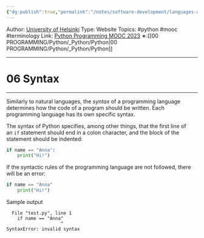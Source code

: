 ```yaml
---
{"dg-publish":true,"permalink":"/notes/software-development/languages-and-frameworks/python/0-python-programming-mooc/introduction/part-2/01-programming-terminology/06-syntax/","created":"2025-07-13T15:25:00.399+08:00"}
---
```


Author: [University of Helsinki](https://programming-23.mooc.fi/)
Type: Website
Topics: #python #mooc #terminology
Link: [Python Programming MOOC 2023](https://programming-23.mooc.fi/)
∗:[[00 PROGRAMMING/Python/_Python/Python\|00 PROGRAMMING/Python/_Python/Python]] 

---
# 06 Syntax

--- 
Similarly to natural languages, the _syntax_ of a programming language determines how the code of a program should be written. Each programming language has its own specific syntax.

The syntax of Python specifies, among other things, that the first line of an `if` statement should end in a colon character, and the block of the statement should be indented:

```python
if name == "Anna":
    print("Hi!")
```

If the syntactic rules of the programming language are not followed, there will be an error:

```python
if name == "Anna"
    print("Hi!")
```

Sample output
```
  File "test.py", line 1
    if name == "Anna"
                    ^
SyntaxError: invalid syntax
```